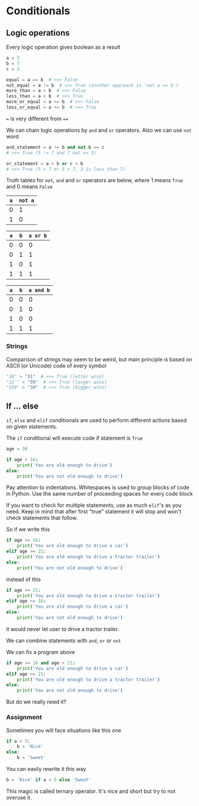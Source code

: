 # Conditionals

## Logic operations

Every logic operation gives boolean as a result

```python
a = 5
b = 7
c = 3

equal = a == b  # >>> False
not_equal = a != b  # >>> True (another approach is 'not a == b')
more_than = a > b  # >>> False
less_than = a < b  # >>> True
more_or_equal = a >= b  # >>> False
less_or_equal = a <= b  # >>> True
```

<Block type="nb">

`=` is very different from `==`

</Block>

We can chain logic operations by `and` and `or` operators. Also we can use `not` word

```python
and_statement = a != b and not b == c
# >>> True (5 != 7 and 7 not == 3)

or_statement = a > b or c < b
# >>> True (5 > 7 or 3 < 7, 3 is less than 7)
```

Truth tables for `not`, `and` and `or` operators are below, where 1 means `True` and 0 means `False`

| `a` | `not a` |
| --- | ------- |
| 0   | 1       |
| 1   | 0       |

| `a` | `b` | `a or b` |
| --- | --- | -------- |
| 0   | 0   | 0        |
| 0   | 1   | 1        |
| 1   | 0   | 1        |
| 1   | 1   | 1        |

| `a` | `b` | `a and b` |
| --- | --- | --------- |
| 0   | 0   | 0         |
| 0   | 1   | 0         |
| 1   | 0   | 0         |
| 1   | 1   | 1         |

### Strings

Comparison of strings may seem to be weird, but main principle is based on ASCII (or Unicode) code of every symbol

```python
"3A" > "31"  # >>> True (letter wins)
"12 " > "99"  # >>> True (longer wins)
"239" > "30"  # >>> True (bigger wins)
```


## If ... else

`if`, `else` and `elif` conditionals are used to perform different actions based on given statements.

The `if` conditional will execute code if statement is `True`

```python
age = 30

if age > 16:
    print('You are old enough to drive')
else:
    print('You are not old enough to drive')
```

<Block type="nb">

Pay attention to indentations. Whitespaces is used to group blocks of code in Python. Use the same number of proceeding spaces for every code block

</Block>

If you want to check for multiple statements, use as much `elif`'s as you need. Keep in mind that after first "true" statement it will stop and won't check statements that follow.

So if we write this

```python
if age >= 16:
    print('You are old enough to drive a car')
elif age >= 21:
    print('You are old enough to drive a tractor trailer')
else:
    print('You are not old enough to drive')
```

instead of this

```python
if age >= 21:
    print('You are old enough to drive a tractor trailer')
elif age >= 16:
    print('You are old enough to drive a car')
else:
    print('You are not old enough to drive')
```

it would never let user to drive a tractor trailer.

We can combine statements with `and`, `or` or `not`

We can fix a program above

```python
if age >= 16 and age < 21:
    print('You are old enough to drive a car')
elif age >= 21:
    print('You are old enough to drive a tractor trailer')
else:
    print('You are not old enough to drive')
```

But do we really need it?

### Assignment

Sometimes you will face situations like this one

```python
if a > 5:
    b = 'Nice'
else:
    b = 'Sweet'
```

You can easily rewrite it this way

```python
b = 'Nice' if a > 5 else 'Sweet'
```

This magic is called ternary operator. It's nice and short but try to not overuse it.